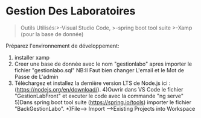 # Gestion Des Laboratoires

>Outils Utilisés:>-Visual Studio Code,
		>-spring boot tool suite
		>-Xamp (pour la base de donnée)

Préparez l'environnement de développement:
1) installer xamp 
2) Creer une base de donnée avec le nom "gestionlabo" apres importer le fichier "gestionlabo.sql" 
	NB:Il Faut bien changer L'email et le Mot de Passe de L'admin
3) Téléchargez et installez la dernière version LTS de Node.js ici :(https://nodejs.org/en/download/).
4)Ouvrir dans VS Code le fichier "GestionLabFront" et excuter le code avec la commande "ng serve" 
5)Dans spring boot tool suite (https://spring.io/tools) importer le fichier "BackGestionLabo".
			*)File--> Import -->Existing Projects into Workspace 
